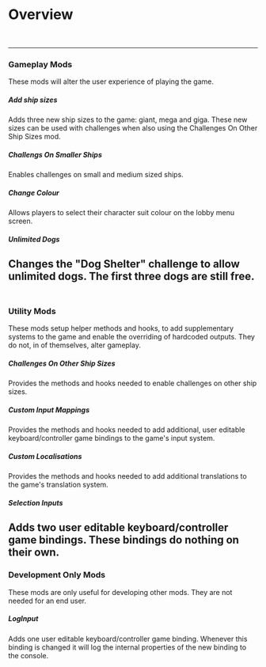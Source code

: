 # Overview
&nbsp;

---
### Gameplay Mods
These mods will alter the user experience of playing the game.
&nbsp;
##### Add ship sizes
Adds three new ship sizes to the game: giant, mega and giga. These new sizes can be used with challenges when also using the Challenges On Other Ship Sizes mod.

##### Challengs On Smaller Ships
Enables challenges on small and medium sized ships.

##### Change Colour
Allows players to select their character suit colour on the lobby menu screen.

##### Unlimited Dogs
Changes the "Dog Shelter" challenge to allow unlimited dogs. The first three dogs are still free.
&nbsp;
---
### Utility Mods
These mods setup helper methods and hooks, to add supplementary systems to the game and enable the overriding of hardcoded outputs. They do not, in of themselves, alter gameplay.
&nbsp;
##### Challenges On Other Ship Sizes
Provides the methods and hooks needed to enable challenges on other ship sizes.

##### Custom Input Mappings
Provides the methods and hooks needed to add additional, user editable keyboard/controller game bindings to the game's input system.

##### Custom Localisations
Provides the methods and hooks needed to add additional translations to the game's translation system.

##### Selection Inputs
Adds two user editable keyboard/controller game bindings. These bindings do nothing on their own.
&nbsp;
---
### Development Only Mods
These mods are only useful for developing other mods. They are not needed for an end user.
&nbsp;
##### LogInput
Adds one user editable keyboard/controller game binding. Whenever this binding is changed it will log the internal properties of the new binding to the console.
